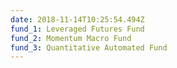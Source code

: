 ```yaml
---
date: 2018-11-14T10:25:54.494Z
fund_1: Leveraged Futures Fund
fund_2: Momentum Macro Fund
fund_3: Quantitative Automated Fund
---
```


